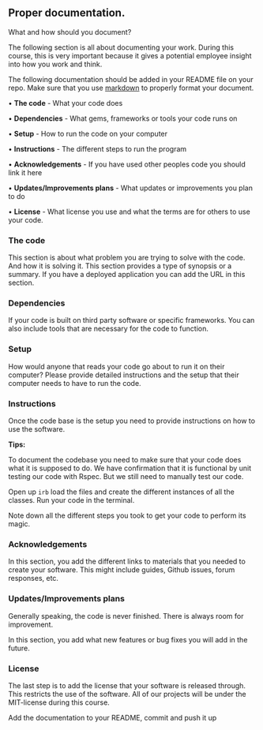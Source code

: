 
## Proper documentation.

What and how should you document?

The following section is all about documenting your work. During this course, this is very important because it gives a potential employee insight into how you work and think.

The following documentation should be added in your README file on your repo. Make sure that you use [markdown](https://github.com/adam-p/markdown-here/wiki/Markdown-Cheatsheet) to properly format your document.

• **The code** - What your code does

• **Dependencies** - What gems, frameworks or tools your code runs on

• **Setup** - How to run the code on your computer

• **Instructions** - The different steps to run the program

• **Acknowledgements** - If you have used other peoples code you should link it here

• **Updates/Improvements plans** - What updates or improvements you plan to do

• **License** - What license you use and what the terms are for others to use your code.

### The code

This section is about what problem you are trying to solve with the code. And how it is solving it. This section provides a type of synopsis or a summary. If you have a deployed application you can add the URL in this section.

### Dependencies

If your code is built on third party software or specific frameworks. You can also include tools that are necessary for the code to function.

### Setup

How would anyone that reads your code go about to run it on their computer? Please provide detailed instructions and the setup that their computer needs to have to run the code.

### Instructions

Once the code base is the setup you need to provide instructions on how to use the software.

**Tips:**

To document the codebase you need to make sure that your code does what it is supposed to do. We have confirmation that it is functional by unit testing our code with Rspec. But we still need to manually test our code.

Open up `irb` load the files and create the different instances of all the classes. Run your code in the terminal.

Note down all the different steps you took to get your code to perform its magic.

### Acknowledgements

In this section, you add the different links to materials that you needed to create your software. This might include guides, Github issues, forum responses, etc.

### Updates/Improvements plans

Generally speaking, the code is never finished. There is always room for improvement.

In this section, you add what new features or bug fixes you will add in the future.

### License

The last step is to add the license that your software is released through. This restricts the use of the software. All of our projects will be under the MIT-license during this course.

Add the documentation to your README, commit and push it up